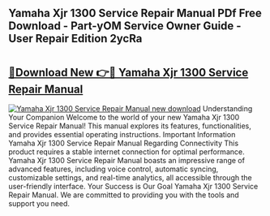 ## Yamaha Xjr 1300 Service Repair Manual PDf Free Download - Part-yOM Service Owner Guide - User Repair Edition 2ycRa

# <h2><a href="http://bc68696.oget.top/?id=Yamaha+Xjr+1300+Service+Repair+Manual">🔗Download New 👉🔴 Yamaha Xjr 1300 Service Repair Manual</a></h2>

[![Yamaha Xjr 1300 Service Repair Manual new download](https://i.imgur.com/5g1atiW.png)](http://bc68696.oget.top/?id=Yamaha+Xjr+1300+Service+Repair+Manual)
Understanding Your Companion Welcome to the world of your new Yamaha Xjr 1300 Service Repair Manual! This manual explores its features, functionalities, and provides essential operating instructions. Important Information Yamaha Xjr 1300 Service Repair Manual Regarding Connectivity This product requires a stable internet connection for optimal performance. Yamaha Xjr 1300 Service Repair Manual boasts an impressive range of advanced features, including voice control, automatic syncing, customizable settings, and real-time analytics, all accessible through the user-friendly interface. Your Success is Our Goal Yamaha Xjr 1300 Service Repair Manual. We are committed to providing you with the tools and support you need.
